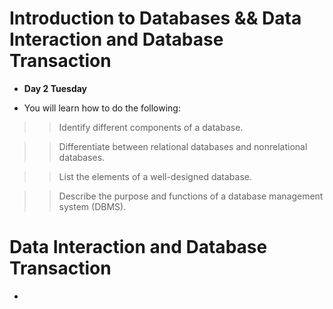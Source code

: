 # Introduction to Databases && Data Interaction and Database Transaction
- **Day 2 Tuesday**

- You will learn how to do the following:

>> Identify different components of a database.

>> Differentiate between relational databases and nonrelational databases.

>> List the elements of a well-designed database.

>> Describe the purpose and functions of a database management system (DBMS).


# Data Interaction and Database Transaction
- 